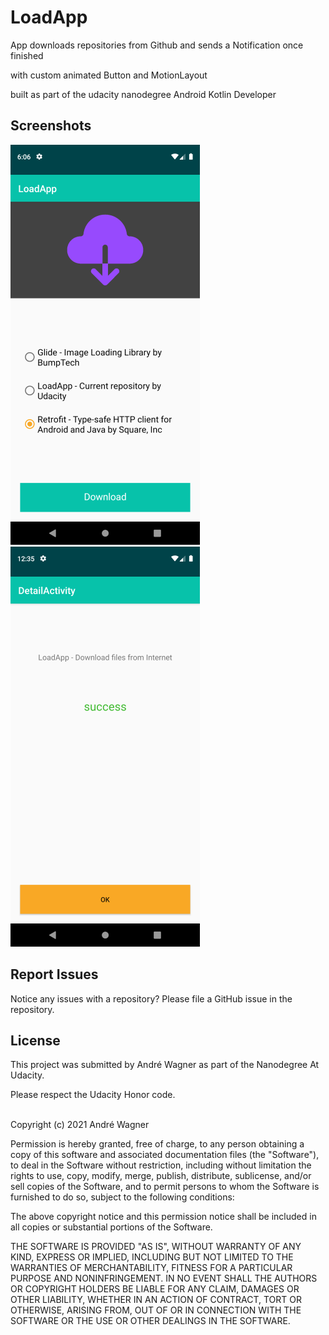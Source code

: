 # LoadApp

App downloads repositories from Github and sends a Notification once finished 

with custom animated Button and MotionLayout 

built as part of the udacity nanodegree Android Kotlin Developer



## Screenshots

![Screenshot0](screenshots/Screenshot_main.png) ![Screenshot1](screenshots/Screenshot_detail.png)




## Report Issues
Notice any issues with a repository? Please file a GitHub issue in the repository.




## License
This project was submitted by André Wagner as part of the Nanodegree At Udacity.

Please respect the Udacity Honor code.
<br/><br/>

Copyright (c) 2021 André Wagner

Permission is hereby granted, free of charge, to any person obtaining a copy
of this software and associated documentation files (the "Software"), to deal
in the Software without restriction, including without limitation the rights
to use, copy, modify, merge, publish, distribute, sublicense, and/or sell
copies of the Software, and to permit persons to whom the Software is
furnished to do so, subject to the following conditions:

The above copyright notice and this permission notice shall be included in all
copies or substantial portions of the Software.

THE SOFTWARE IS PROVIDED "AS IS", WITHOUT WARRANTY OF ANY KIND, EXPRESS OR
IMPLIED, INCLUDING BUT NOT LIMITED TO THE WARRANTIES OF MERCHANTABILITY,
FITNESS FOR A PARTICULAR PURPOSE AND NONINFRINGEMENT. IN NO EVENT SHALL THE
AUTHORS OR COPYRIGHT HOLDERS BE LIABLE FOR ANY CLAIM, DAMAGES OR OTHER
LIABILITY, WHETHER IN AN ACTION OF CONTRACT, TORT OR OTHERWISE, ARISING FROM,
OUT OF OR IN CONNECTION WITH THE SOFTWARE OR THE USE OR OTHER DEALINGS IN THE
SOFTWARE.